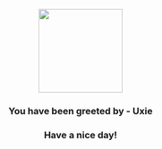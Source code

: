 <p align="center">
    <img src="https://raw.githubusercontent.com/PokeAPI/sprites/master/sprites/pokemon/480.png" width="150" height="150">
</p>
<h3 align="center">You have been greeted by - <b>Uxie</b></h3>
<h3 align="center">Have a nice day!</h3>
